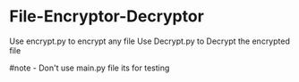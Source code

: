 # File-Encryptor-Decryptor

Use encrypt.py to encrypt any file
Use Decrypt.py to Decrypt the encrypted file

#note - Don't use main.py file its for testing
